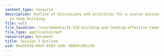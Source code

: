 ```yaml
---
content_type: resource
description: Outline of discussions and activities for a course session on leadership
  in team building.
file: null
file_location: /coursemedia/15-316-building-and-leading-effective-teams-summer-2005/0bd1b52004df81833e0c9b845c09cc04_2.pdf
file_type: application/pdf
resourcetype: Document
title: Session 2 Outline
uid: 0bd1b520-04df-8183-3e0c-9b845c09cc04
---
```

